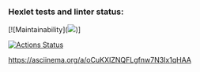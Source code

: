 ### Hexlet tests and linter status:

[![Maintainability](<a href="https://codeclimate.com/github/AzamatAk/python-project-49/maintainability"><img src="https://api.codeclimate.com/v1/badges/c6fa73cafe3e858b92f7/maintainability" /></a>)]


[![Actions Status](https://github.com/AzamatAk/python-project-49/workflows/hexlet-check/badge.svg)](https://github.com/AzamatAk/python-project-49/actions)

https://asciinema.org/a/oCuKXIZNQFLgfnw7N3Ix1qHAA

